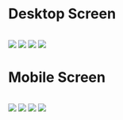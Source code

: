 # Desktop Screen
<br>
<img src="assets/01.png">
<img src="assets/02.png">
<img src="assets/03.png">
<img src="assets/04.png">
<br>

# Mobile Screen
<br>
<img src="assets/05.png">
<img src="assets/06.png">
<img src="assets/07.png">
<img src="assets/08.png">
